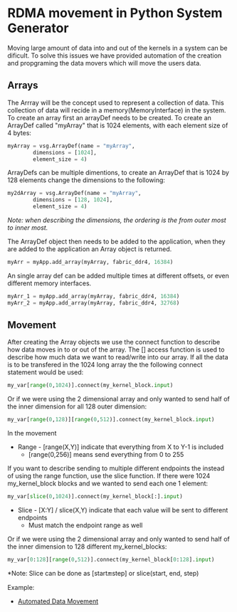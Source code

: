 # RDMA movement in Python System Generator

Moving large amount of data into and out of the kernels in a system can be dificult. To solve this issues we have provided automation of the creation and propgraming the data movers which will move the users data.

## Arrays

The Arrray will be the concept used to represent a collection of data. This collection of data will recide in a memory(MemoryInterface) in the system. To create an array first an arrayDef needs to be created. To create an ArrayDef called "myArray" that is 1024 elements, with each element size of 4 bytes:


```python
myArray = vsg.ArrayDef(name = "myArray",
        dimensions = [1024], 
        element_size = 4)
```

ArrayDefs can be multiple dimentions, to create an ArrayDef that is 1024 by 128 elements change the dimensions to the following:

```python
my2dArray = vsg.ArrayDef(name = "myArray",
        dimensions = [128, 1024], 
        element_size = 4)
```
*Note: when describing the dimensions, the ordering is the from outer most to inner most.*

The ArrayDef object then needs to be added to the application, when they are added to the application an Array object is returned.

```python
myArr = myApp.add_array(myArray, fabric_ddr4, 16384)
```
An single array def can be added multiple times at different offsets, or even different memory interfaces.

```python
myArr_1 = myApp.add_array(myArray, fabric_ddr4, 16384)
myArr_2 = myApp.add_array(myArray, fabric_ddr4, 32768)
```

## Movement

After creating the Array objects we use the connect function to describe how data moves in to or out of the array. The [] access function is used to describe how much data we want to read/write into our array. If all the data is to be transfered in the 1024 long array the the following connect statement would be used:

```python
my_var[range(0,1024)].connect(my_kernel_block.input)
```

Or if we were using the 2 dimensional array and only wanted to send half of the inner dimension for all 128 outer dimension:

```python
my_var[range(0,128)][range(0,512)].connect(my_kernel_block.input)
```

In the movement

- Range - [range(X,Y)] indicate that everything from X to Y-1 is included
    - [range(0,256)] means send everything from 0 to 255

If you want to describe sending to multiple different endpoints the instead of using the range function, use the slice function. If there were 1024 my_kernel_block blocks and we wanted to send each one 1 element:

```python
my_var[slice(0,1024)].connect(my_kernel_block[:].input)
```

- Slice - [X:Y] / slice(X,Y) indicate that each value will be sent to different endpoints
    - Must match the endpoint range as well

Or if we were using the 2 dimensional array and only wanted to send half of the inner dimension to 128 different my_kernel_blocks:

```python
my_var[0:128][range(0,512)].connect(my_kernel_block[0:128].input)
```
*Note: Slice can be done as [start:end:step] or slice(start, end, step)

Example: 
- [Automated Data Movement](movement/yaml/constrains/system.py)
